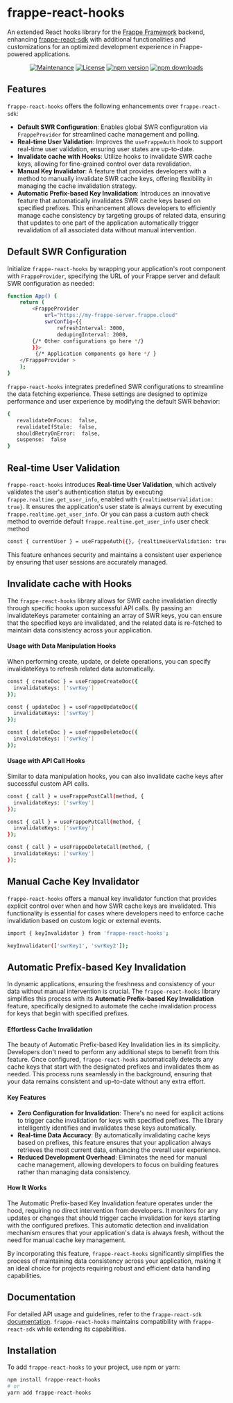 
# frappe-react-hooks

An extended React hooks library for the [Frappe Framework](https://frappeframework.com) backend, enhancing [frappe-react-sdk](https://github.com/nikkothari22/frappe-react-sdk) with additional functionalities and customizations for an optimized development experience in Frappe-powered applications.

<p align="center">
  <a href="https://github.com/DasunEdirisinghe/frappe-react-hooks"><img src="https://img.shields.io/maintenance/yes/2023?style=flat-square" alt="Maintenance" /></a>
  <a href="https://github.com/DasunEdirisinghe/frappe-react-hooks"><img src="https://img.shields.io/github/license/DasunEdirisinghe/frappe-react-hooks?style=flat-square" alt="License" /></a>
  <a href="https://www.npmjs.com/package/frappe-react-hooks"><img src="https://img.shields.io/npm/v/frappe-react-hooks?style=flat-square" alt="npm version" /></a>
  <a href="https://www.npmjs.com/package/frappe-react-hooks"><img src="https://img.shields.io/npm/dw/frappe-react-hooks?style=flat-square" alt="npm downloads" /></a>
</p>

## Features

`frappe-react-hooks` offers the following enhancements over `frappe-react-sdk`:

- **Default SWR Configuration**: Enables global SWR configuration via `FrappeProvider` for streamlined cache management and polling.
- **Real-time User Validation**: Improves the `useFrappeAuth` hook to support real-time user validation, ensuring user states are up-to-date.
- **Invalidate cache with Hooks**: Utilize hooks to invalidate SWR cache keys, allowing for fine-grained control over data revalidation.
- **Manual Key Invalidator**: A feature that provides developers with a method to manually invalidate SWR cache keys, offering flexibility in managing the cache invalidation strategy.
- **Automatic Prefix-based Key Invalidation**: Introduces an innovative feature that automatically invalidates SWR cache keys based on specified prefixes. This enhancement allows developers to efficiently manage cache consistency by targeting groups of related data, ensuring that updates to one part of the application automatically trigger revalidation of all associated data without manual intervention.

## Default SWR Configuration
Initialize `frappe-react-hooks` by wrapping your application's root component with `FrappeProvider`, specifying the URL of your Frappe server and default SWR configuration as needed:

```bash
function App() {
    return (
        <FrappeProvider
            url="https://my-frappe-server.frappe.cloud"
            swrConfig={{
                refreshInterval: 3000,
                dedupingInterval: 2000, 
		{/* Other configurations go here */} 
	    }}>
	     {/* Application components go here */ } 
	</FrappeProvider > 
    ); 
}
```
`frappe-react-hooks` integrates predefined SWR configurations to streamline the data fetching experience. These settings are designed to optimize performance and user experience by modifying the default SWR behavior:
```bash
{
   revalidateOnFocus:  false,
   revalidateIfStale:  false,
   shouldRetryOnError:  false,
   suspense:  false
}
```
## Real-time User Validation
`frappe-react-hooks` introduces **Real-time User Validation**, which actively validates the user's authentication status by executing   `frappe.realtime.get_user_info`, enabled with `{realtimeUserValidation: true}`. It ensures the application's user state is always current by executing `frappe.realtime.get_user_info`. Or you can pass a custom auth check method to override default `frappe.realtime.get_user_info` user check method
```bash
const { currentUser } = useFrappeAuth({}, {realtimeUserValidation: true, method: // Optional custom user check method});
```
This feature enhances security and maintains a consistent user experience by ensuring that user sessions are accurately managed.

## Invalidate cache with Hooks
The `frappe-react-hooks` library allows for SWR cache invalidation directly through specific hooks upon successful API calls. By passing an invalidateKeys parameter containing an array of SWR keys, you can ensure that the specified keys are invalidated, and the related data is re-fetched to maintain data consistency across your application.

#### Usage with Data Manipulation Hooks
When performing create, update, or delete operations, you can specify invalidateKeys to refresh related data automatically.
```bash
const { createDoc } = useFrappeCreateDoc({
  invalidateKeys: ['swrKey']
});

const { updateDoc } = useFrappeUpdateDoc({
  invalidateKeys: ['swrKey']
});

const { deleteDoc } = useFrappeDeleteDoc({
  invalidateKeys: ['swrKey']
});
```
#### Usage with API Call Hooks
Similar to data manipulation hooks, you can also invalidate cache keys after successful custom API calls.
```bash
const { call } = useFrappePostCall(method, {
  invalidateKeys: ['swrKey']
});

const { call } = useFrappePutCall(method, {
  invalidateKeys: ['swrKey']
});

const { call } = useFrappeDeleteCall(method, {
  invalidateKeys: ['swrKey']
});
```

## Manual Cache Key Invalidator
`frappe-react-hooks` offers a manual key invalidator function that provides explicit control over when and how SWR cache keys are invalidated. This functionality is essential for cases where developers need to enforce cache invalidation based on custom logic or external events.

```bash
import { keyInvalidator } from 'frappe-react-hooks';

keyInvalidator(['swrKey1', 'swrKey2']);
```

## Automatic Prefix-based Key Invalidation

In dynamic applications, ensuring the freshness and consistency of your data without manual intervention is crucial. The `frappe-react-hooks` library simplifies this process with its **Automatic Prefix-based Key Invalidation** feature, specifically designed to automate the cache invalidation process for keys that begin with specified prefixes.

#### Effortless Cache Invalidation

The beauty of Automatic Prefix-based Key Invalidation lies in its simplicity. Developers don't need to perform any additional steps to benefit from this feature. Once configured, `frappe-react-hooks` automatically detects any cache keys that start with the designated prefixes and invalidates them as needed. This process runs seamlessly in the background, ensuring that your data remains consistent and up-to-date without any extra effort.

#### Key Features

- **Zero Configuration for Invalidation**: There's no need for explicit actions to trigger cache invalidation for keys with specified prefixes. The library intelligently identifies and invalidates these keys automatically.
- **Real-time Data Accuracy**: By automatically invalidating cache keys based on prefixes, this feature ensures that your application always retrieves the most current data, enhancing the overall user experience.
- **Reduced Development Overhead**: Eliminates the need for manual cache management, allowing developers to focus on building features rather than managing data consistency.

#### How It Works

The Automatic Prefix-based Key Invalidation feature operates under the hood, requiring no direct intervention from developers. It monitors for any updates or changes that should trigger cache invalidation for keys starting with the configured prefixes. This automatic detection and invalidation mechanism ensures that your application's data is always fresh, without the need for manual cache key management.

By incorporating this feature, `frappe-react-hooks` significantly simplifies the process of maintaining data consistency across your application, making it an ideal choice for projects requiring robust and efficient data handling capabilities.


## Documentation
For detailed API usage and guidelines, refer to the `frappe-react-sdk` [documentation](https://github.com/nikkothari22/frappe-react-sdk). `frappe-react-hooks` maintains compatibility with `frappe-react-sdk` while extending its capabilities.

## Installation

To add `frappe-react-hooks` to your project, use npm or yarn:

```bash
npm install frappe-react-hooks
# or
yarn add frappe-react-hooks 
